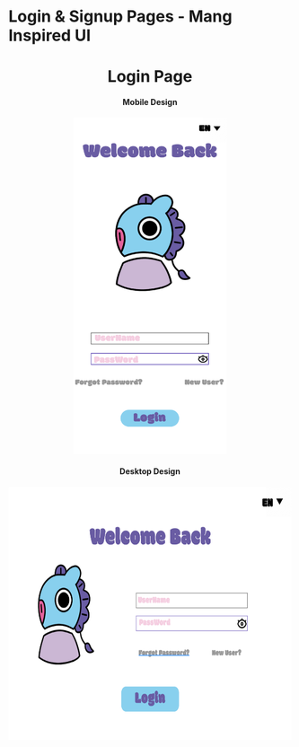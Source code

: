 # Login & Signup Pages - Mang Inspired UI
<div align="center">
  <h1 style="border-bottom: none; margin-bottom: 0;">Login Page</h1>
  <h4>Mobile Design</h4>
  <img src="images/mobile-ui-design.jpg" height="600">
  <h4>Desktop Design<h4>
  <img src="images/desktop-ui-design.jpg" height="450">
</div>
